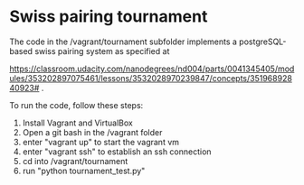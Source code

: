 Swiss pairing tournament
========================

The code in the /vagrant/tournament subfolder implements a postgreSQL-based swiss pairing system as specified at

https://classroom.udacity.com/nanodegrees/nd004/parts/0041345405/modules/353202897075461/lessons/3532028970239847/concepts/35196892840923# .

To run the code, follow these steps:

1. Install Vagrant and VirtualBox
2. Open a git bash in the /vagrant folder
3. enter "vagrant up" to start the vagrant vm
4. enter "vagrant ssh" to establish an ssh connection 
5. cd into /vagrant/tournament
6. run "python tournament_test.py"

